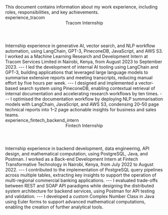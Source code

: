 <metadata>
    This document contains information about my
    work experience, including roles, responsibilities,
    and key achievements.
</metadata>

<!-- Tracom -->
<section>
    <id>experience_tracom</id>
    <header>Tracom Internship</header>
    <context>
        Internship experience in generative AI, vector search, 
        and NLP workflow automation, using LangChain, GPT-3, 
        PineconeDB, JavaScript, and AWS S3.
    </context>
    <document>
        I worked as a Machine Learning Research and Development 
        Intern at Tracom Services Limited in Nairobi, Kenya, 
        from August 2023 to September 2023.  
        ---
        I led the development of internal AI tooling using 
        LangChain and GPT-3, building applications that 
        leveraged large language models to summarise extensive 
        reports and meeting transcripts, reducing manual effort 
        by five hours per week.  
        ---
        I designed and implemented a vector-based search system 
        using PineconeDB, enabling contextual retrieval of 
        internal documentation and accelerating research 
        workflows by ten times.  
        ---
        I optimised the documentation workflow by deploying NLP 
        summarisation models with LangChain, JavaScript, and AWS 
        S3, condensing 20–50 page technical reports into 1–2 page 
        actionable insights for business and sales teams.
    </document>
</section>

<!-- Fintech -->
<section>
    <id>experience_fintech_backend_intern</id>
    <header>Fintech Internship</header>
    <context>
        Internship experience in backend development, data 
        engineering, API design, and mathematical computation, 
        using PostgreSQL, Java, and Postman.
    </context>
    <document>
        I worked as a Back-end Development Intern at Fintech 
        Transformative Technology in Nairobi, Kenya, from July 
        2022 to August 2022.  
        ---
        I contributed to the implementation of PostgreSQL query 
        pipelines across multiple tables, extracting key insights 
        to support the operation of multi-regional commercial 
        banking applications.  
        ---
        I evaluated trade-offs between REST and SOAP API 
        paradigms while designing the distributed system 
        architecture for backend services, using Postman for API 
        testing and validation.  
        ---
        I developed a custom Complex Number Class in Java using 
        Euler forms to support advanced mathematical 
        computations, enabling the creation of further analytical 
        tools.
    </document>
</section>
